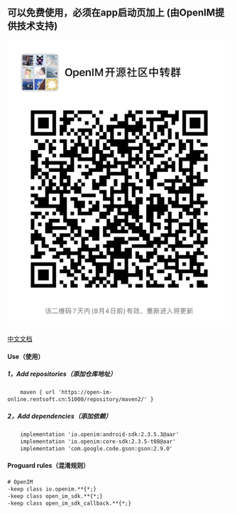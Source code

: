 ## 可以免费使用，必须在app启动页加上 (由OpenIM提供技术支持)
![avatar](https://github.com/OpenIMSDK/OpenIM-Docs/blob/main/docs/images/WechatIMG20.jpeg)

[中文文档](README.zh-cn.md)

#### Use（使用）

##### 1，Add repositories（添加仓库地址）

```
    maven { url 'https://open-im-online.rentsoft.cn:51000/repository/maven2/' }
```

##### 2，Add dependencies（添加依赖）

```
    implementation 'io.openim:android-sdk:2.3.5.3@aar'
    implementation 'io.openim:core-sdk:2.3.5-t08@aar'
    implementation 'com.google.code.gson:gson:2.9.0'
```

#### Proguard rules（混淆规则）
```
# OpenIM
-keep class io.openim.**{*;}
-keep class open_im_sdk.**{*;}
-keep class open_im_sdk_callback.**{*;}
```
